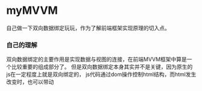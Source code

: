 # myMVVM
自己做一下双向数据绑定玩玩，作为了解前端框架实现原理的切入点。

### 自己的理解

双向数据绑定的主要作用是实现数据与视图的连接，在前端MVVM框架中算是一个比较重要的组成部分了。
但是双向数据绑定本身其实并不是关键，因为原生的js在一定程度上就是双向绑定的，
js代码通过dom操作控制html结构，而html发生改变时，也可以带动